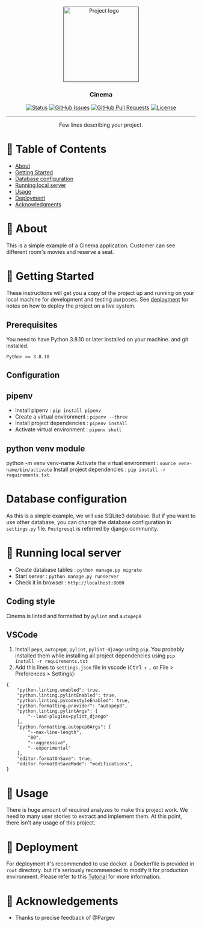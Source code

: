 <p align="center">
  <a href="" rel="noopener">
 <img width=200px height=200px src="https://seeklogo.com/images/C/cinema-logo-53411DFFE5-seeklogo.com.png" alt="Project logo"></a>
</p>

<h3 align="center">Cinema</h3>

<div align="center">

[![Status](https://img.shields.io/badge/status-active-success.svg)]()
[![GitHub Issues](https://img.shields.io/github/issues/kylelobo/The-Documentation-Compendium.svg)](https://github.com/likecodingloveproblems/cinema-management-sample-app/issues)
[![GitHub Pull Requests](https://img.shields.io/github/issues-pr/kylelobo/The-Documentation-Compendium.svg)](https://github.com/likecodingloveproblems/cinema-management-sample-app/pulls)
[![License](https://img.shields.io/badge/license-MIT-blue.svg)](/LICENSE)

</div>

---

<p align="center"> Few lines describing your project.
    <br> 
</p>

# 📝 Table of Contents

- [About](#about)
- [Getting Started](#getting_started)
- [Database configuration](#db_config)
- [Running local server](#local_server)
- [Usage](#usage)
- [Deployment](#deployment)
- [Acknowledgments](#acknowledgement)

# 🧐 About <a name = "about"></a>

This is a simple example of a Cinema application.
Customer can see different room's movies and reserve a seat.

# 🏁 Getting Started <a name = "getting_started"></a>

These instructions will get you a copy of the project up and running on your local machine for development and testing purposes. See [deployment](#deployment) for notes on how to deploy the project on a live system.

## Prerequisites

You need to have Python 3.8.10 or later installed on your machine.
and git installed.

```
Python >= 3.8.10
```

## Configuration

## pipenv
- Install pipenv : `pip install pipenv`
- Create a virtual environment : `pipenv --three`
- Install project dependencies : `pipenv install`
- Activate virtual environment : `pipenv shell`

## python venv module
python -m venv venv-name
Activate the virtual environment : `source venv-name/bin/activate`
Install project dependencies : `pip install -r requirements.txt`

# Database configuration <a name = "db_config"></a>
As this is a simple example, we will use SQLite3 database.
But if you want to use other database, you can change the database configuration in `settings.py` file.
`Postgresql` is referred by django community.

# 🔧 Running local server <a name = "local_server"></a>
- Create database tables : `python manage.py migrate`
- Start server : `python manage.py runserver`
- Check it in browser : `http://localhost:8000`

## Coding style
Cinema is linted and formatted by `pylint` and `autopep8`

## VSCode

1. Install `pep8`, `autopep8`, `pylint`, `pylint-django` using `pip`. You
   probably installed them while installing all project dependencies using
   `pip install -r requirements.txt`
2. Add this lines to `settings.json` file in vscode (<kbd>Ctrl</kbd> + <kbd>,</kbd>
   or File > Preferences > Settings):

```
{
    "python.linting.enabled": true,
    "python.linting.pylintEnabled": true,
    "python.linting.pycodestyleEnabled": true,
    "python.formatting.provider": "autopep8",
    "python.linting.pylintArgs": [
        "--load-plugins=pylint_django"
    ],
    "python.formatting.autopep8Args": [
        "--max-line-length",
        "80",
        "--aggressive",
        "--experimental"
    ],
    "editor.formatOnSave": true,
    "editor.formatOnSaveMode": "modifications",
}
```

# 🎈 Usage <a name="usage"></a>

There is huge amount of required analyzes to make this project work.
We need to many user stories to extract and implement them.
At this point, there isn't any usage of this project.

# 🚀 Deployment <a name = "deployment"></a>

For deployment it's recommended to use docker.
a Dockerfile is provided in `root` directory.
but it's seriously recommended to modify it for production environment.
Please refer to this [Tutorial](https://testdriven.io/blog/dockerizing-django-with-postgres-gunicorn-and-nginx/) for more information.

# 🎉 Acknowledgements <a name = "acknowledgement"></a>

- Thanks to precise feedback of @Pargev
